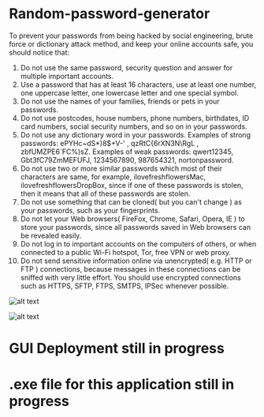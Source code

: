 

# Random-password-generator

To prevent your passwords from being hacked by social engineering, brute force or dictionary attack method, and keep your online accounts safe, you should notice that:


1. Do not use the same password, security question and answer for multiple important accounts.
2. Use a password that has at least 16 characters, use at least one number, one uppercase letter, one lowercase letter and one special symbol.
3. Do not use the names of your families, friends or pets in your passwords.
4. Do not use postcodes, house numbers, phone numbers, birthdates, ID card numbers, social security numbers, and so on in your passwords.
5. Do not use any dictionary word in your passwords. Examples of strong passwords: ePYHc~dS*)8$+V-' , qzRtC{6rXN3N\RgL , zbfUMZPE6`FC%)sZ. Examples of weak passwords: qwert12345, Gbt3fC79ZmMEFUFJ, 1234567890, 987654321, nortonpassword.
6. Do not use two or more similar passwords which most of their characters are same, for example, ilovefreshflowersMac, ilovefreshflowersDropBox, since if one of these passwords is stolen, then it means that all of these passwords are stolen.
7. Do not use something that can be cloned( but you can't change ) as your passwords, such as your fingerprints.
8. Do not let your Web browsers( FireFox, Chrome, Safari, Opera, IE ) to store your passwords, since all passwords saved in Web browsers can be revealed easily.
9. Do not log in to important accounts on the computers of others, or when connected to a public Wi-Fi hotspot, Tor, free VPN or web proxy.
10. Do not send sensitive information online via unencrypted( e.g. HTTP or FTP ) connections, because messages in these connections can be sniffed with very little effort. You should use encrypted connections such as HTTPS, SFTP, FTPS, SMTPS, IPSec whenever possible.

![alt text](https://github.com/ayushme001/Random-password-generator-GUI/blob/master/images/Screen%20Shot%202018-02-07%20at%2002.13.01.png)

![alt text](https://github.com/ayushme001/Random-password-generator-GUI/blob/master/images/Screen%20Shot%202018-02-07%20at%2002.13.51.png)



# GUI Deployment still in progress

# .exe file for this application still in progress
